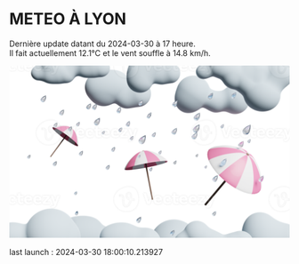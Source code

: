 # METEO À LYON

Dernière update datant du 2024-03-30 à 17 heure.  
Il fait actuellement 12.1°C et le vent souffle à 14.8 km/h.      

![](./.github/rain.png)

last launch : 2024-03-30 18:00:10.213927
